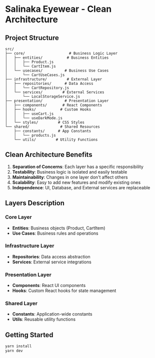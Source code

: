 # Salinaka Eyewear - Clean Architecture

## Project Structure

```
src/
├── core/                    # Business Logic Layer
│   ├── entities/           # Business Entities
│   │   ├── Product.js
│   │   └── CartItem.js
│   └── usecases/          # Business Use Cases
│       └── CartUseCases.js
├── infrastructure/         # External Layer
│   ├── repositories/      # Data Access
│   │   └── CartRepository.js
│   └── services/         # External Services
│       └── LocalStorageService.js
├── presentation/          # Presentation Layer
│   ├── components/       # React Components
│   ├── hooks/           # Custom Hooks
│   │   ├── useCart.js
│   │   └── useDarkMode.js
│   └── styles/         # CSS Styles
└── shared/              # Shared Resources
    ├── constants/      # App Constants
    │   └── products.js
    └── utils/         # Utility Functions
```

## Clean Architecture Benefits

1. **Separation of Concerns**: Each layer has a specific responsibility
2. **Testability**: Business logic is isolated and easily testable
3. **Maintainability**: Changes in one layer don't affect others
4. **Scalability**: Easy to add new features and modify existing ones
5. **Independence**: UI, Database, and External services are replaceable

## Layers Description

### Core Layer
- **Entities**: Business objects (Product, CartItem)
- **Use Cases**: Business rules and operations

### Infrastructure Layer
- **Repositories**: Data access abstraction
- **Services**: External service integrations

### Presentation Layer
- **Components**: React UI components
- **Hooks**: Custom React hooks for state management

### Shared Layer
- **Constants**: Application-wide constants
- **Utils**: Reusable utility functions

## Getting Started

```bash
yarn install
yarn dev
```